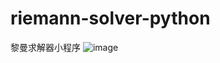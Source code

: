 # riemann-solver-python
黎曼求解器小程序
![image](https://github.com/infinity-07/riemann-solver-python/demo.gif)
